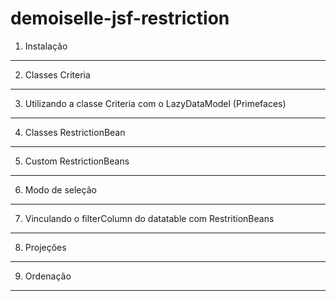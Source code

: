 demoiselle-jsf-restriction
==========================

1. Instalação
----------

2. Classes Criteria
---------------------------

3. Utilizando a classe Criteria com o LazyDataModel (Primefaces)
-------------------------------------------------------------

4. Classes RestrictionBean
-------------------------------------

5. Custom RestrictionBeans
--------------------------

6. Modo de seleção
------------------

7. Vinculando o filterColumn do datatable com RestritionBeans
-------------------------------------------------------------

8. Projeções
------------

9. Ordenação
------------

